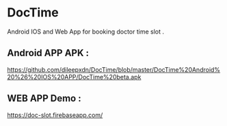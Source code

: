 # DocTime

Android IOS and Web App for booking doctor time slot .

## Android APP APK :
https://github.com/dileepxdn/DocTime/blob/master/DocTime%20Android%20%26%20IOS%20APP/DocTime%20beta.apk 

## WEB APP Demo :  
https://doc-slot.firebaseapp.com/
